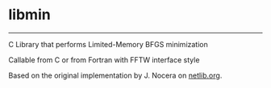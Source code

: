 # libmin

---

C Library that performs Limited-Memory BFGS minimization 

Callable from C or from Fortran with FFTW interface style

Based on the original implementation by J. Nocera on [netlib.org](http://www.netlib.org).


